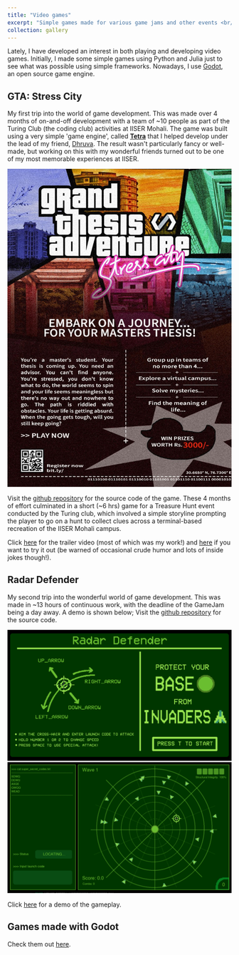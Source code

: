 ```yaml
---
title: "Video games"
excerpt: "Simple games made for various game jams and other events <br/><br/><img src='/images/thumbnails/godot.png' width='600'>"
collection: gallery
---
```


Lately, I have developed an interest in both playing and developing video games. Initially, I made some simple games using Python and Julia just to see what was possible using simple frameworks. Nowadays, I use [Godot](https://godotengine.org/), an open source game engine.

## GTA: Stress City 

My first trip into the world of game development. This was made over 4 months of on-and-off development with a team of ~10 people as part of the Turing Club (the coding club) activities at IISER Mohali. The game was built using a very simple 'game engine', called [**Tetra**](https://github.com/dhruvaSambrani/turing-hunt-engine) that I helped develop under the lead of my friend, [Dhruva](https://dhruvasambrani.github.io/). The result wasn't particularly fancy or well-made, but working on this with my wonderful friends turned out to be one of my most memorable experiences at IISER.

<img src='/images/gamedev/GTASC.jpg' width=1000>

Visit the [github repository](https://github.com/IISERM/GrandThesisAdventure-StressCity) for the source code of the game. These 4 months of effort culminated in a short (~6 hrs) game for a Treasure Hunt event conducted by the Turing club, which involved a simple storyline prompting the player to go on a hunt to collect clues across a terminal-based recreation of the IISER Mohali campus.

Click [here](https://youtu.be/AeqxuTZfrMI) for the trailer video (most of which was my work!) and [here](https://iiserm.github.io/GTA-Stress-City/) if you want to try it out (be warned of occasional crude humor and lots of inside jokes though!).


## Radar Defender

My second trip into the wonderful world of game development. This was made in ~13 hours of continuous work, with the deadline of the GameJam being a day away. A demo is shown below; Visit the [github repository](https://github.com/20akshay00/RadarDefender) for the source code.

<img src='/images/gamedev/start.png' width=1000>
<img src='/images/gamedev/gameplay.png' width=1000>

Click [here](https://youtu.be/jhMcW-pPb0k) for a demo of the gameplay.

## Games made with Godot

Check them out [here](https://20akshay00.itch.io).
